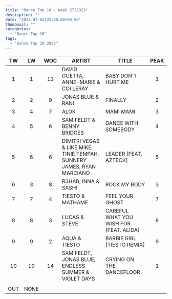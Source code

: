 ```yaml
---
title: "Dance Top 10 - Week 27/2023"
description: ""
date: "2023-07-02T22:00:00+08:00"
thumbnail: ""
categories:
  - "Dance Top 10"
tags:
  - "Dance Top 10 2023"
---
```

<!--more-->
|TW|LW|WOC|ARTIST|TITLE|PEAK|
|:----:|:----:|:----:|----|----|:----:|
|1|1|11|DAVID GUETTA, ANNE-MARIE & COI LERAY|BABY DON'T HURT ME|1|
|2|2|9|JONAS BLUE & RANI|FINALLY|2|
|3|4|7|ALOK|MAMI MAMI|3|
|4|5|6|SAM FELDT & BENNY BRIDGES|DANCE WITH SOMEBODY|4|
|5|6|6|DIMITRI VEGAS & LIKE MIKE, TINIE TEMPAH, SUNNERY JAMES, RYAN MARCIANO|LEADER [FEAT. AZTECK]|5|
|6|3|8|R3HAB, INNA & SASH!|ROCK MY BODY|3|
|7|7|4|TIESTO & MATHAME|FEEL YOUR GHOST|7|
|8|8|3|LUCAS & STEVE|CAREFUL WHAT YOU WISH FOR [FEAT. ALIDA]|8|
|9|9|2|AQUA & TIESTO|BARBIE GIRL [TIESTO REMIX]|9|
|10|10|14|SAM FELDT, JONAS BLUE, ENDLESS SUMMER & VIOLET DAYS|CRYING ON THE DANCEFLOOR|1|
| | | | | | |
|OUT|NONE| | | | |